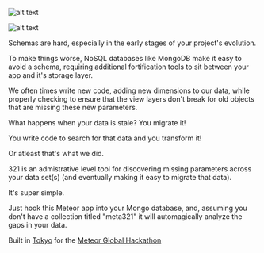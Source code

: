 ![alt text](http://i.imgur.com/Ly1UpxS.png)

![alt text](http://i.imgur.com/Jhj3AEs.png)

Schemas are hard, especially in the early stages of your project's evolution.

To make things worse, NoSQL databases like MongoDB make it easy to avoid a schema, requiring additional fortification tools to sit between your app and it's storage layer.

We often times write new code, adding new dimensions to our data, while properly checking to ensure that the view layers don't break for old objects that are missing these new parameters.

What happens when your data is stale? You migrate it!

You write code to search for that data and you transform it!

Or atleast that's what we did. 

321 is an admistrative level tool for discovering missing parameters across your data set(s) (and eventually making it easy to migrate that data). 

It's super simple. 

Just hook this Meteor app into your Mongo database, and, assuming you don't have a collection titled "meta321" it will automagically analyze the gaps in your data.

Built in [Tokyo](http://www.meetup.com/Meteor-Tokyo/events/225464906/) for the [Meteor Global Hackathon](http://info.meteor.com/blog/announcing-the-2015-meteor-global-distributed-hackathon)



